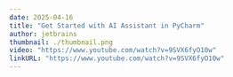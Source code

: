 ```yaml
---
date: 2025-04-16
title: "Get Started with AI Assistant in PyCharm"
author: jetbrains
thumbnail: ./thumbnail.png
video: "https://www.youtube.com/watch?v=9SVX6fyO10w"
linkURL: "https://www.youtube.com/watch?v=9SVX6fyO10w"
---
```

